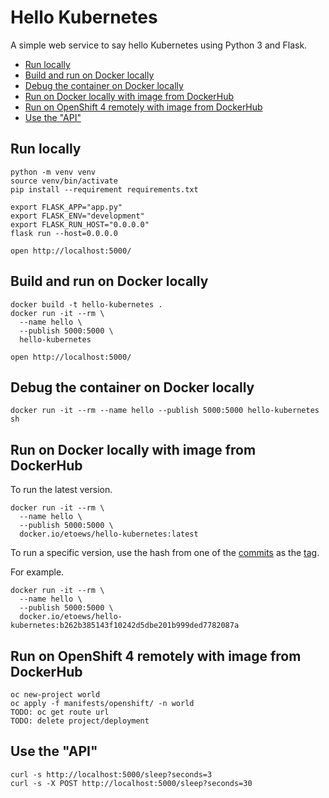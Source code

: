 # Hello Kubernetes

A simple web service to say hello Kubernetes using Python 3 and Flask.

<!-- TOC -->

* [Run locally](#run-locally)
* [Build and run on Docker locally](#build-and-run-on-docker-locally)
* [Debug the container on Docker locally](#debug-the-container-on-docker-locally)
* [Run on Docker locally with image from DockerHub](#run-on-docker-locally-with-image-from-dockerhub)
* [Run on OpenShift 4 remotely with image from DockerHub](#run-on-openshift-4-remotely-with-image-from-dockerhub)
* [Use the "API"](#use-the-api)

<!-- /TOC -->

## Run locally

```
python -m venv venv
source venv/bin/activate
pip install --requirement requirements.txt

export FLASK_APP="app.py"
export FLASK_ENV="development"
export FLASK_RUN_HOST="0.0.0.0"
flask run --host=0.0.0.0

open http://localhost:5000/
```

## Build and run on Docker locally

```
docker build -t hello-kubernetes .
docker run -it --rm \
  --name hello \
  --publish 5000:5000 \
  hello-kubernetes

open http://localhost:5000/
```

## Debug the container on Docker locally

```
docker run -it --rm --name hello --publish 5000:5000 hello-kubernetes sh
```

## Run on Docker locally with image from DockerHub

To run the latest version.

```
docker run -it --rm \
  --name hello \
  --publish 5000:5000 \
  docker.io/etoews/hello-kubernetes:latest
```

To run a specific version, use the hash from one of the [commits](https://github.com/etoews/hello-kubernetes/commits/master) as the [tag](https://hub.docker.com/repository/docker/etoews/hello-kubernetes/tags).

For example.

```
docker run -it --rm \
  --name hello \
  --publish 5000:5000 \
  docker.io/etoews/hello-kubernetes:b262b385143f10242d5dbe201b999ded7782087a
```

## Run on OpenShift 4 remotely with image from DockerHub

```
oc new-project world
oc apply -f manifests/openshift/ -n world
TODO: oc get route url
TODO: delete project/deployment
```

## Use the "API"

```
curl -s http://localhost:5000/sleep?seconds=3
curl -s -X POST http://localhost:5000/sleep?seconds=30
```
